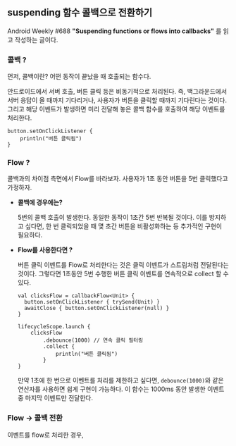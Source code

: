 ## suspending 함수 콜백으로 전환하기

Android Weekly #688 **"Suspending functions or flows into callbacks"** 를 읽고 작성하는 글이다.

### 콜백 ?
먼저, 콜백이란? 어떤 동작이 끝났을 때 호출되는 함수다.  

안드로이드에서 서버 호출, 버튼 클릭 등은 비동기적으로 처리된다. 즉, 백그라운드에서 서버 응답이 올 때까지 기다리거나, 사용자가 버튼을 클릭할 때까지 기다린다는 것이다. 그리고 해당 이벤트가 발생하면 미리 전달해 놓은 콜백 함수를 호출하여 해당 이벤트를 처리한다.
```
button.setOnClickListener {
    println("버튼 클릭됨")
}
```

### Flow ?
콜백과의 차이점 측면에서 Flow를 바라보자. 사용자가 1초 동안 버튼을 5번 클릭했다고 가정하자. 

- **콜백에 경우에는?**  

  5번의 콜백 호출이 발생한다. 동일한 동작이 1초간 5번 반복될 것이다. 이를 방지하고 싶다면, 한 번 클릭되었을 때 몇 초간 버튼을 비활성화하는 등 추가적인 구현이 필요하다.

- **Flow를 사용한다면 ?**  
  
  버튼 클릭 이벤트를 Flow로 처리한다는 것은 클릭 이벤트가 스트림처럼 전달된다는 것이다. 그렇다면 1초동안 5번 수행한 버튼 클릭 이벤트를 연속적으로 collect 할 수 있다.
  ```
  val clicksFlow = callbackFlow<Unit> {
    button.setOnClickListener { trySend(Unit) }
    awaitClose { button.setOnClickListener(null) }
  }
  
  lifecycleScope.launch {
      clicksFlow
          .debounce(1000) // 연속 클릭 필터링
          .collect {
              println("버튼 클릭됨")
          }
  }
  ```
  
  만약 1초에 한 번으로 이벤트를 처리를 제한하고 싶다면, `debounce(1000)`와 같은 연산자를 사용하면 쉽게 구현이 가능하다. 이 함수는 1000ms 동안 발생한 이벤트 중 마지막 이벤트만 전달한다. 

### Flow -> 콜백 전환
이벤트를 flow로 처리한 경우, 
